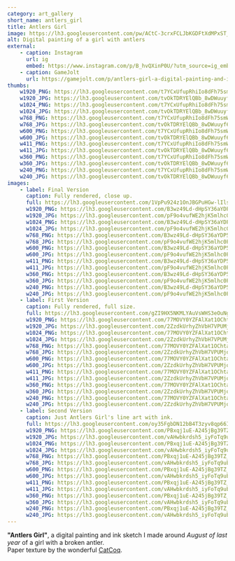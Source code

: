 ```yaml
---
category: art_gallery
short_name: antlers_girl
title: Antlers Girl
image: https://lh3.googleusercontent.com/pw/ACtC-3crxFCLJbKGDFtXdMPxST_f5nYHDETl13dEwIxg90_lt8oJsbwtRWQphwnnA3mhRGX3q3rtNSkdkK3IrbYvrA5NAmkqlkzbZ2m902PkxJ7lgLIbLpBcYuzbSwHH2vLBrhGGv0oyGRBFVSahCAFEPTwB=w1200-h630-no?authuser=0
alt: Digital painting of a girl with antlers
external:
    - caption: Instagram
      url: ig
      embed: https://www.instagram.com/p/B_hvQXinP0U/?utm_source=ig_embed&amp;utm_campaign=loading
    - caption: GameJolt
      url: https://gamejolt.com/p/antlers-girl-a-digital-painting-and-ink-sketch-i-made-around-huipkhc8
thumbs:
    w1920_PNG: https://lh3.googleusercontent.com/t7YCxUfupRhiIo8dFh75smWG9hppPdMG9o02DgnFup2rF0VDq6QuMjAqWSNwJnGMiGMhN1ZVa9zc5xz1glU2enRFwsWK1hILMMDljXesEefUWMqMAE4Qj8PXP4NrXTH_FL7rdJOyBA=w2400
    w1920_JPG: https://lh3.googleusercontent.com/tvOkTDRYElQBb_8wDWuuyf6fzAgD7_UYHhEAQ8SNqLN6xRKG021BerLlLYkGaVBngKyyV79ZEji5wg0T4YPzc2T2NkzKUFyHA5A-dwdBJ6fMs9auBdxMe5ksu15ksDt0YxZloh4i8A=w2400
    w1024_PNG: https://lh3.googleusercontent.com/t7YCxUfupRhiIo8dFh75smWG9hppPdMG9o02DgnFup2rF0VDq6QuMjAqWSNwJnGMiGMhN1ZVa9zc5xz1glU2enRFwsWK1hILMMDljXesEefUWMqMAE4Qj8PXP4NrXTH_FL7rdJOyBA=w284
    w1024_JPG: https://lh3.googleusercontent.com/tvOkTDRYElQBb_8wDWuuyf6fzAgD7_UYHhEAQ8SNqLN6xRKG021BerLlLYkGaVBngKyyV79ZEji5wg0T4YPzc2T2NkzKUFyHA5A-dwdBJ6fMs9auBdxMe5ksu15ksDt0YxZloh4i8A=w284
    w768_PNG: https://lh3.googleusercontent.com/t7YCxUfupRhiIo8dFh75smWG9hppPdMG9o02DgnFup2rF0VDq6QuMjAqWSNwJnGMiGMhN1ZVa9zc5xz1glU2enRFwsWK1hILMMDljXesEefUWMqMAE4Qj8PXP4NrXTH_FL7rdJOyBA=w213
    w768_JPG: https://lh3.googleusercontent.com/tvOkTDRYElQBb_8wDWuuyf6fzAgD7_UYHhEAQ8SNqLN6xRKG021BerLlLYkGaVBngKyyV79ZEji5wg0T4YPzc2T2NkzKUFyHA5A-dwdBJ6fMs9auBdxMe5ksu15ksDt0YxZloh4i8A=w213
    w600_PNG: https://lh3.googleusercontent.com/t7YCxUfupRhiIo8dFh75smWG9hppPdMG9o02DgnFup2rF0VDq6QuMjAqWSNwJnGMiGMhN1ZVa9zc5xz1glU2enRFwsWK1hILMMDljXesEefUWMqMAE4Qj8PXP4NrXTH_FL7rdJOyBA=w166
    w600_JPG: https://lh3.googleusercontent.com/tvOkTDRYElQBb_8wDWuuyf6fzAgD7_UYHhEAQ8SNqLN6xRKG021BerLlLYkGaVBngKyyV79ZEji5wg0T4YPzc2T2NkzKUFyHA5A-dwdBJ6fMs9auBdxMe5ksu15ksDt0YxZloh4i8A=w166
    w411_PNG: https://lh3.googleusercontent.com/t7YCxUfupRhiIo8dFh75smWG9hppPdMG9o02DgnFup2rF0VDq6QuMjAqWSNwJnGMiGMhN1ZVa9zc5xz1glU2enRFwsWK1hILMMDljXesEefUWMqMAE4Qj8PXP4NrXTH_FL7rdJOyBA=w114
    w411_JPG: https://lh3.googleusercontent.com/tvOkTDRYElQBb_8wDWuuyf6fzAgD7_UYHhEAQ8SNqLN6xRKG021BerLlLYkGaVBngKyyV79ZEji5wg0T4YPzc2T2NkzKUFyHA5A-dwdBJ6fMs9auBdxMe5ksu15ksDt0YxZloh4i8A=w114
    w360_PNG: https://lh3.googleusercontent.com/t7YCxUfupRhiIo8dFh75smWG9hppPdMG9o02DgnFup2rF0VDq6QuMjAqWSNwJnGMiGMhN1ZVa9zc5xz1glU2enRFwsWK1hILMMDljXesEefUWMqMAE4Qj8PXP4NrXTH_FL7rdJOyBA=w100
    w360_JPG: https://lh3.googleusercontent.com/tvOkTDRYElQBb_8wDWuuyf6fzAgD7_UYHhEAQ8SNqLN6xRKG021BerLlLYkGaVBngKyyV79ZEji5wg0T4YPzc2T2NkzKUFyHA5A-dwdBJ6fMs9auBdxMe5ksu15ksDt0YxZloh4i8A=w100
    w240_PNG: https://lh3.googleusercontent.com/t7YCxUfupRhiIo8dFh75smWG9hppPdMG9o02DgnFup2rF0VDq6QuMjAqWSNwJnGMiGMhN1ZVa9zc5xz1glU2enRFwsWK1hILMMDljXesEefUWMqMAE4Qj8PXP4NrXTH_FL7rdJOyBA=w66
    w240_JPG: https://lh3.googleusercontent.com/tvOkTDRYElQBb_8wDWuuyf6fzAgD7_UYHhEAQ8SNqLN6xRKG021BerLlLYkGaVBngKyyV79ZEji5wg0T4YPzc2T2NkzKUFyHA5A-dwdBJ6fMs9auBdxMe5ksu15ksDt0YxZloh4i8A=w66
images:
    - label: Final Version
      caption: Fully rendered, close up.
      full: https://lh3.googleusercontent.com/1VpPu924z1OnJBGPuHGw-lIlsZQjY-dCHni1TgipzCcqAPGjNucjVapCAIcm03-Ne5qknJDtsOOh7MzMuWlpRU21n0C1uj6QHm9j-OATxLrDvuc3KC1_Jg_j9A-SOiZRfkggcyknQw=w2400
      w1920_PNG: https://lh3.googleusercontent.com/B3wz49Ld-dHpSY36aYDP5mAWLdIe17WSL6NqjJ2A9Kk2Iy0SwuzXHyAXf1YDACnVpXoDoYgAWsm3BGNmkIxeR3twCCuDOpkjp0xShBqSVmzarWVNfbsw1cbPONnJfaZd4GHh1DHUmA=w2400
      w1920_JPG: https://lh3.googleusercontent.com/pF9o4vufWE2hjK5mlhc0Pi8stlFP48xcugANRTWSx1xoe3dNHDsHJb0q7peiapF5XrEGP3Jp_-rPRP0tNnlsKrWuo4TJXtzi0qhi6R62-lH0P0xCt-KHX7MV5KISslxyBDe2wxptqw=w2400
      w1024_PNG: https://lh3.googleusercontent.com/B3wz49Ld-dHpSY36aYDP5mAWLdIe17WSL6NqjJ2A9Kk2Iy0SwuzXHyAXf1YDACnVpXoDoYgAWsm3BGNmkIxeR3twCCuDOpkjp0xShBqSVmzarWVNfbsw1cbPONnJfaZd4GHh1DHUmA=w711
      w1024_JPG: https://lh3.googleusercontent.com/pF9o4vufWE2hjK5mlhc0Pi8stlFP48xcugANRTWSx1xoe3dNHDsHJb0q7peiapF5XrEGP3Jp_-rPRP0tNnlsKrWuo4TJXtzi0qhi6R62-lH0P0xCt-KHX7MV5KISslxyBDe2wxptqw=w711
      w768_PNG: https://lh3.googleusercontent.com/B3wz49Ld-dHpSY36aYDP5mAWLdIe17WSL6NqjJ2A9Kk2Iy0SwuzXHyAXf1YDACnVpXoDoYgAWsm3BGNmkIxeR3twCCuDOpkjp0xShBqSVmzarWVNfbsw1cbPONnJfaZd4GHh1DHUmA=w533
      w768_JPG: https://lh3.googleusercontent.com/pF9o4vufWE2hjK5mlhc0Pi8stlFP48xcugANRTWSx1xoe3dNHDsHJb0q7peiapF5XrEGP3Jp_-rPRP0tNnlsKrWuo4TJXtzi0qhi6R62-lH0P0xCt-KHX7MV5KISslxyBDe2wxptqw=w533
      w600_PNG: https://lh3.googleusercontent.com/B3wz49Ld-dHpSY36aYDP5mAWLdIe17WSL6NqjJ2A9Kk2Iy0SwuzXHyAXf1YDACnVpXoDoYgAWsm3BGNmkIxeR3twCCuDOpkjp0xShBqSVmzarWVNfbsw1cbPONnJfaZd4GHh1DHUmA=w416
      w600_JPG: https://lh3.googleusercontent.com/pF9o4vufWE2hjK5mlhc0Pi8stlFP48xcugANRTWSx1xoe3dNHDsHJb0q7peiapF5XrEGP3Jp_-rPRP0tNnlsKrWuo4TJXtzi0qhi6R62-lH0P0xCt-KHX7MV5KISslxyBDe2wxptqw=w416
      w411_PNG: https://lh3.googleusercontent.com/B3wz49Ld-dHpSY36aYDP5mAWLdIe17WSL6NqjJ2A9Kk2Iy0SwuzXHyAXf1YDACnVpXoDoYgAWsm3BGNmkIxeR3twCCuDOpkjp0xShBqSVmzarWVNfbsw1cbPONnJfaZd4GHh1DHUmA=w285
      w411_JPG: https://lh3.googleusercontent.com/pF9o4vufWE2hjK5mlhc0Pi8stlFP48xcugANRTWSx1xoe3dNHDsHJb0q7peiapF5XrEGP3Jp_-rPRP0tNnlsKrWuo4TJXtzi0qhi6R62-lH0P0xCt-KHX7MV5KISslxyBDe2wxptqw=w285
      w360_PNG: https://lh3.googleusercontent.com/B3wz49Ld-dHpSY36aYDP5mAWLdIe17WSL6NqjJ2A9Kk2Iy0SwuzXHyAXf1YDACnVpXoDoYgAWsm3BGNmkIxeR3twCCuDOpkjp0xShBqSVmzarWVNfbsw1cbPONnJfaZd4GHh1DHUmA=w250
      w360_JPG: https://lh3.googleusercontent.com/pF9o4vufWE2hjK5mlhc0Pi8stlFP48xcugANRTWSx1xoe3dNHDsHJb0q7peiapF5XrEGP3Jp_-rPRP0tNnlsKrWuo4TJXtzi0qhi6R62-lH0P0xCt-KHX7MV5KISslxyBDe2wxptqw=w250
      w240_PNG: https://lh3.googleusercontent.com/B3wz49Ld-dHpSY36aYDP5mAWLdIe17WSL6NqjJ2A9Kk2Iy0SwuzXHyAXf1YDACnVpXoDoYgAWsm3BGNmkIxeR3twCCuDOpkjp0xShBqSVmzarWVNfbsw1cbPONnJfaZd4GHh1DHUmA=w166
      w240_JPG: https://lh3.googleusercontent.com/pF9o4vufWE2hjK5mlhc0Pi8stlFP48xcugANRTWSx1xoe3dNHDsHJb0q7peiapF5XrEGP3Jp_-rPRP0tNnlsKrWuo4TJXtzi0qhi6R62-lH0P0xCt-KHX7MV5KISslxyBDe2wxptqw=w166
    - label: First Version
      caption: Fully rendered, full size.
      full: https://lh3.googleusercontent.com/gZI9HX5NKMLYAuVsWHS3eOuNgfOutzaKEs7WWqAAcCub-4enx9HKwCrAlSgqv1OlXuRM6gRGHUzAKW0X7ZTJwJ_Hb8wnID6pBsW6wawpNSVcxupYqDvuGIeXOXHBMZqbBRGGJFAtAQ=w2400
      w1920_PNG: https://lh3.googleusercontent.com/77MOVY0YZFAlXat1OChtacF6QiHvcz0je9oSWVOBK6sRYRJVdK4r6zeiCH9i7jGTViciFbhIhDobWAX20zAFnK_yJkBbWUssqq8P5qmnYkdmGnx2LS_oyiYjv6g5Me4esPRSTKSHKg=w2400
      w1920_JPG: https://lh3.googleusercontent.com/2ZzdkUrhyZhVbH7VPUMjqCBZls4PucIXB1DuskshyNp1x770aoKs7ZBjYgOKRRb4x_rJGftWbdXqyj99Fe-8Ys0rscNx3AXWJ-kTRLgiDEegp3s0Ktiewox6hJMSI6gUpnQRY4EyeA=w2400
      w1024_PNG: https://lh3.googleusercontent.com/77MOVY0YZFAlXat1OChtacF6QiHvcz0je9oSWVOBK6sRYRJVdK4r6zeiCH9i7jGTViciFbhIhDobWAX20zAFnK_yJkBbWUssqq8P5qmnYkdmGnx2LS_oyiYjv6g5Me4esPRSTKSHKg=w711
      w1024_JPG: https://lh3.googleusercontent.com/2ZzdkUrhyZhVbH7VPUMjqCBZls4PucIXB1DuskshyNp1x770aoKs7ZBjYgOKRRb4x_rJGftWbdXqyj99Fe-8Ys0rscNx3AXWJ-kTRLgiDEegp3s0Ktiewox6hJMSI6gUpnQRY4EyeA=w711
      w768_PNG: https://lh3.googleusercontent.com/77MOVY0YZFAlXat1OChtacF6QiHvcz0je9oSWVOBK6sRYRJVdK4r6zeiCH9i7jGTViciFbhIhDobWAX20zAFnK_yJkBbWUssqq8P5qmnYkdmGnx2LS_oyiYjv6g5Me4esPRSTKSHKg=w533
      w768_JPG: https://lh3.googleusercontent.com/2ZzdkUrhyZhVbH7VPUMjqCBZls4PucIXB1DuskshyNp1x770aoKs7ZBjYgOKRRb4x_rJGftWbdXqyj99Fe-8Ys0rscNx3AXWJ-kTRLgiDEegp3s0Ktiewox6hJMSI6gUpnQRY4EyeA=w533
      w600_PNG: https://lh3.googleusercontent.com/77MOVY0YZFAlXat1OChtacF6QiHvcz0je9oSWVOBK6sRYRJVdK4r6zeiCH9i7jGTViciFbhIhDobWAX20zAFnK_yJkBbWUssqq8P5qmnYkdmGnx2LS_oyiYjv6g5Me4esPRSTKSHKg=w416
      w600_JPG: https://lh3.googleusercontent.com/2ZzdkUrhyZhVbH7VPUMjqCBZls4PucIXB1DuskshyNp1x770aoKs7ZBjYgOKRRb4x_rJGftWbdXqyj99Fe-8Ys0rscNx3AXWJ-kTRLgiDEegp3s0Ktiewox6hJMSI6gUpnQRY4EyeA=w416
      w411_PNG: https://lh3.googleusercontent.com/77MOVY0YZFAlXat1OChtacF6QiHvcz0je9oSWVOBK6sRYRJVdK4r6zeiCH9i7jGTViciFbhIhDobWAX20zAFnK_yJkBbWUssqq8P5qmnYkdmGnx2LS_oyiYjv6g5Me4esPRSTKSHKg=w285
      w411_JPG: https://lh3.googleusercontent.com/2ZzdkUrhyZhVbH7VPUMjqCBZls4PucIXB1DuskshyNp1x770aoKs7ZBjYgOKRRb4x_rJGftWbdXqyj99Fe-8Ys0rscNx3AXWJ-kTRLgiDEegp3s0Ktiewox6hJMSI6gUpnQRY4EyeA=w285
      w360_PNG: https://lh3.googleusercontent.com/77MOVY0YZFAlXat1OChtacF6QiHvcz0je9oSWVOBK6sRYRJVdK4r6zeiCH9i7jGTViciFbhIhDobWAX20zAFnK_yJkBbWUssqq8P5qmnYkdmGnx2LS_oyiYjv6g5Me4esPRSTKSHKg=w250
      w360_JPG: https://lh3.googleusercontent.com/2ZzdkUrhyZhVbH7VPUMjqCBZls4PucIXB1DuskshyNp1x770aoKs7ZBjYgOKRRb4x_rJGftWbdXqyj99Fe-8Ys0rscNx3AXWJ-kTRLgiDEegp3s0Ktiewox6hJMSI6gUpnQRY4EyeA=w250
      w240_PNG: https://lh3.googleusercontent.com/77MOVY0YZFAlXat1OChtacF6QiHvcz0je9oSWVOBK6sRYRJVdK4r6zeiCH9i7jGTViciFbhIhDobWAX20zAFnK_yJkBbWUssqq8P5qmnYkdmGnx2LS_oyiYjv6g5Me4esPRSTKSHKg=w166
      w240_JPG: https://lh3.googleusercontent.com/2ZzdkUrhyZhVbH7VPUMjqCBZls4PucIXB1DuskshyNp1x770aoKs7ZBjYgOKRRb4x_rJGftWbdXqyj99Fe-8Ys0rscNx3AXWJ-kTRLgiDEegp3s0Ktiewox6hJMSI6gUpnQRY4EyeA=w166
    - label: Second Version
      caption: Just Antlers Girl's line art with ink.
      full: https://lh3.googleusercontent.com/oy35FgbDN12bB4T3zyv8qp66INc6_QaOjc0-LSdP-qGa38p4XsJvejXUBc6q0BfM8ewXMnZu74DZvdH9uepZ8qWsoGtArGNiBgJc3i4ZthKZPek163wWBB6sbVxbPM0rAjuESMD3yQ=w2400
      w1920_PNG: https://lh3.googleusercontent.com/PBxqj1uE-A245jBg39TZ_73fpXPkUh3bJXa3aBOdj687lWZC4au34QU26VkS3kY1gIEE6fJb7a90p9yB12FJTCHJ4djEnqficPP4Kj2gAFg9po2GcnoHMyo1-J_4qy6EqQMZ6TMGZw=w2400
      w1920_JPG: https://lh3.googleusercontent.com/vAHwbkrdsh5_iyFoTq9ubYMEcEA5f7nUnNf3WQJ8kM8M-rlN2SRPs5EK8Luy-uXu0meftPf89gNElxAAhgzlq1Lh1k0o4IRRmO7FPO9bOpXQbdG4765vWlQ_s0NlnWJ_xweEffQ2fg=w2400
      w1024_PNG: https://lh3.googleusercontent.com/PBxqj1uE-A245jBg39TZ_73fpXPkUh3bJXa3aBOdj687lWZC4au34QU26VkS3kY1gIEE6fJb7a90p9yB12FJTCHJ4djEnqficPP4Kj2gAFg9po2GcnoHMyo1-J_4qy6EqQMZ6TMGZw=w711
      w1024_JPG: https://lh3.googleusercontent.com/vAHwbkrdsh5_iyFoTq9ubYMEcEA5f7nUnNf3WQJ8kM8M-rlN2SRPs5EK8Luy-uXu0meftPf89gNElxAAhgzlq1Lh1k0o4IRRmO7FPO9bOpXQbdG4765vWlQ_s0NlnWJ_xweEffQ2fg=w711
      w768_PNG: https://lh3.googleusercontent.com/PBxqj1uE-A245jBg39TZ_73fpXPkUh3bJXa3aBOdj687lWZC4au34QU26VkS3kY1gIEE6fJb7a90p9yB12FJTCHJ4djEnqficPP4Kj2gAFg9po2GcnoHMyo1-J_4qy6EqQMZ6TMGZw=w533
      w768_JPG: https://lh3.googleusercontent.com/vAHwbkrdsh5_iyFoTq9ubYMEcEA5f7nUnNf3WQJ8kM8M-rlN2SRPs5EK8Luy-uXu0meftPf89gNElxAAhgzlq1Lh1k0o4IRRmO7FPO9bOpXQbdG4765vWlQ_s0NlnWJ_xweEffQ2fg=w533
      w600_PNG: https://lh3.googleusercontent.com/PBxqj1uE-A245jBg39TZ_73fpXPkUh3bJXa3aBOdj687lWZC4au34QU26VkS3kY1gIEE6fJb7a90p9yB12FJTCHJ4djEnqficPP4Kj2gAFg9po2GcnoHMyo1-J_4qy6EqQMZ6TMGZw=w416
      w600_JPG: https://lh3.googleusercontent.com/vAHwbkrdsh5_iyFoTq9ubYMEcEA5f7nUnNf3WQJ8kM8M-rlN2SRPs5EK8Luy-uXu0meftPf89gNElxAAhgzlq1Lh1k0o4IRRmO7FPO9bOpXQbdG4765vWlQ_s0NlnWJ_xweEffQ2fg=w416
      w411_PNG: https://lh3.googleusercontent.com/PBxqj1uE-A245jBg39TZ_73fpXPkUh3bJXa3aBOdj687lWZC4au34QU26VkS3kY1gIEE6fJb7a90p9yB12FJTCHJ4djEnqficPP4Kj2gAFg9po2GcnoHMyo1-J_4qy6EqQMZ6TMGZw=w285
      w411_JPG: https://lh3.googleusercontent.com/vAHwbkrdsh5_iyFoTq9ubYMEcEA5f7nUnNf3WQJ8kM8M-rlN2SRPs5EK8Luy-uXu0meftPf89gNElxAAhgzlq1Lh1k0o4IRRmO7FPO9bOpXQbdG4765vWlQ_s0NlnWJ_xweEffQ2fg=w285
      w360_PNG: https://lh3.googleusercontent.com/PBxqj1uE-A245jBg39TZ_73fpXPkUh3bJXa3aBOdj687lWZC4au34QU26VkS3kY1gIEE6fJb7a90p9yB12FJTCHJ4djEnqficPP4Kj2gAFg9po2GcnoHMyo1-J_4qy6EqQMZ6TMGZw=w250
      w360_JPG: https://lh3.googleusercontent.com/vAHwbkrdsh5_iyFoTq9ubYMEcEA5f7nUnNf3WQJ8kM8M-rlN2SRPs5EK8Luy-uXu0meftPf89gNElxAAhgzlq1Lh1k0o4IRRmO7FPO9bOpXQbdG4765vWlQ_s0NlnWJ_xweEffQ2fg=w250
      w240_PNG: https://lh3.googleusercontent.com/PBxqj1uE-A245jBg39TZ_73fpXPkUh3bJXa3aBOdj687lWZC4au34QU26VkS3kY1gIEE6fJb7a90p9yB12FJTCHJ4djEnqficPP4Kj2gAFg9po2GcnoHMyo1-J_4qy6EqQMZ6TMGZw=w166
      w240_JPG: https://lh3.googleusercontent.com/vAHwbkrdsh5_iyFoTq9ubYMEcEA5f7nUnNf3WQJ8kM8M-rlN2SRPs5EK8Luy-uXu0meftPf89gNElxAAhgzlq1Lh1k0o4IRRmO7FPO9bOpXQbdG4765vWlQ_s0NlnWJ_xweEffQ2fg=w166
---
```


**"Antlers Girl"**, a digital painting and ink sketch I made around *August of last year* of a girl with a broken antler.  
Paper texture by the wonderful [CatCoq](https://www.instagram.com/catcoq/).
